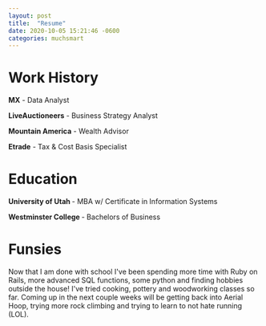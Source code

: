 ```yaml
---
layout: post
title:  "Resume"
date: 2020-10-05 15:21:46 -0600
categories: muchsmart
---
```

<h1> Work History </h1>
<b>MX</b> - Data Analyst

<b>LiveAuctioneers</b> - Business Strategy Analyst

<b>Mountain America</b> - Wealth Advisor

<b>Etrade</b> - Tax & Cost Basis Specialist
<h1> Education </h1>
<b> University of Utah </b> - MBA w/ Certificate in Information Systems

<b> Westminster College </b> - Bachelors of Business
<h1> Funsies </h1>
Now that I am done with school I've been spending more time with Ruby on Rails, more advanced SQL functions, some python and finding hobbies outside the house! I've tried cooking, pottery and woodworking classes so far. Coming up in the next couple weeks will be getting back into Aerial Hoop, trying more rock climbing and trying to learn to not hate running (LOL).
